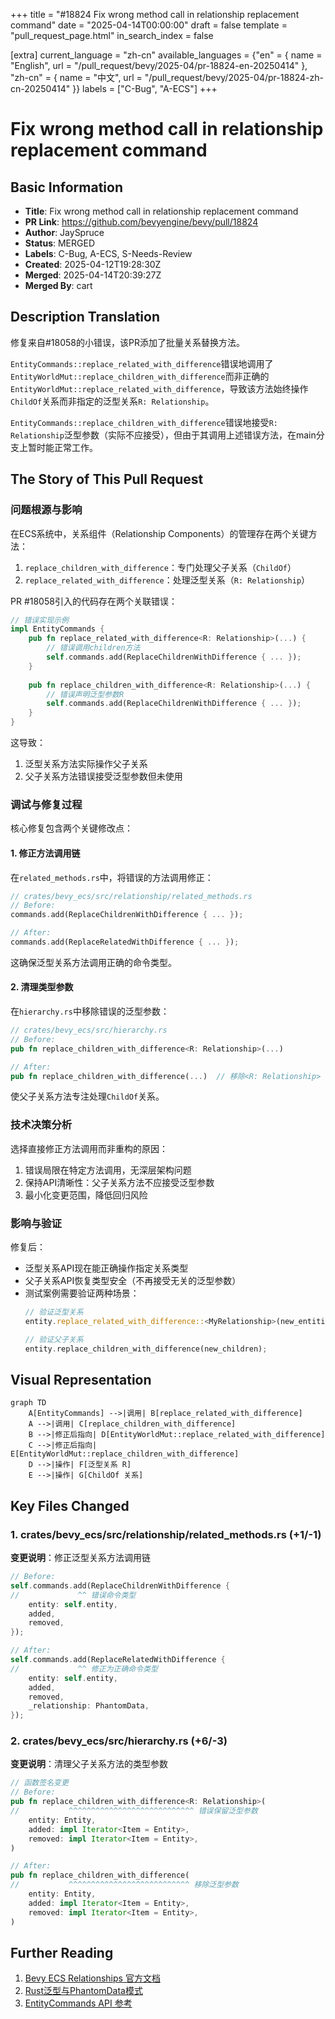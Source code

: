 +++
title = "#18824 Fix wrong method call in relationship replacement command"
date = "2025-04-14T00:00:00"
draft = false
template = "pull_request_page.html"
in_search_index = false

[extra]
current_language = "zh-cn"
available_languages = {"en" = { name = "English", url = "/pull_request/bevy/2025-04/pr-18824-en-20250414" }, "zh-cn" = { name = "中文", url = "/pull_request/bevy/2025-04/pr-18824-zh-cn-20250414" }}
labels = ["C-Bug", "A-ECS"]
+++

# Fix wrong method call in relationship replacement command

## Basic Information
- **Title**: Fix wrong method call in relationship replacement command  
- **PR Link**: https://github.com/bevyengine/bevy/pull/18824  
- **Author**: JaySpruce  
- **Status**: MERGED  
- **Labels**: C-Bug, A-ECS, S-Needs-Review  
- **Created**: 2025-04-12T19:28:30Z  
- **Merged**: 2025-04-14T20:39:27Z  
- **Merged By**: cart  

## Description Translation
修复来自#18058的小错误，该PR添加了批量关系替换方法。

`EntityCommands::replace_related_with_difference`错误地调用了`EntityWorldMut::replace_children_with_difference`而非正确的`EntityWorldMut::replace_related_with_difference`，导致该方法始终操作`ChildOf`关系而非指定的泛型关系`R: Relationship`。

`EntityCommands::replace_children_with_difference`错误地接受`R: Relationship`泛型参数（实际不应接受），但由于其调用上述错误方法，在main分支上暂时能正常工作。

## The Story of This Pull Request

### 问题根源与影响
在ECS系统中，关系组件（Relationship Components）的管理存在两个关键方法：
1. `replace_children_with_difference`：专门处理父子关系（`ChildOf`）
2. `replace_related_with_difference`：处理泛型关系（`R: Relationship`）

PR #18058引入的代码存在两个关联错误：
```rust
// 错误实现示例
impl EntityCommands {
    pub fn replace_related_with_difference<R: Relationship>(...) {
        // 错误调用children方法
        self.commands.add(ReplaceChildrenWithDifference { ... });
    }
    
    pub fn replace_children_with_difference<R: Relationship>(...) {
        // 错误声明泛型参数R
        self.commands.add(ReplaceChildrenWithDifference { ... });
    }
}
```
这导致：
1. 泛型关系方法实际操作父子关系
2. 父子关系方法错误接受泛型参数但未使用

### 调试与修复过程
核心修复包含两个关键修改点：

#### 1. 修正方法调用链
在`related_methods.rs`中，将错误的方法调用修正：
```rust
// crates/bevy_ecs/src/relationship/related_methods.rs
// Before:
commands.add(ReplaceChildrenWithDifference { ... });

// After:
commands.add(ReplaceRelatedWithDifference { ... });
```
这确保泛型关系方法调用正确的命令类型。

#### 2. 清理类型参数
在`hierarchy.rs`中移除错误的泛型参数：
```rust
// crates/bevy_ecs/src/hierarchy.rs
// Before:
pub fn replace_children_with_difference<R: Relationship>(...) 

// After: 
pub fn replace_children_with_difference(...)  // 移除<R: Relationship>
```
使父子关系方法专注处理`ChildOf`关系。

### 技术决策分析
选择直接修正方法调用而非重构的原因：
1. 错误局限在特定方法调用，无深层架构问题
2. 保持API清晰性：父子关系方法不应接受泛型参数
3. 最小化变更范围，降低回归风险

### 影响与验证
修复后：
- 泛型关系API现在能正确操作指定关系类型
- 父子关系API恢复类型安全（不再接受无关的泛型参数）
- 测试案例需要验证两种场景：
  ```rust
  // 验证泛型关系
  entity.replace_related_with_difference::<MyRelationship>(new_entities);
  
  // 验证父子关系
  entity.replace_children_with_difference(new_children);
  ```

## Visual Representation

```mermaid
graph TD
    A[EntityCommands] -->|调用| B[replace_related_with_difference]
    A -->|调用| C[replace_children_with_difference]
    B -->|修正后指向| D[EntityWorldMut::replace_related_with_difference]
    C -->|修正后指向| E[EntityWorldMut::replace_children_with_difference]
    D -->|操作| F[泛型关系 R]
    E -->|操作| G[ChildOf 关系]
```

## Key Files Changed

### 1. crates/bevy_ecs/src/relationship/related_methods.rs (+1/-1)
**变更说明**：修正泛型关系方法调用链  
```rust
// Before:
self.commands.add(ReplaceChildrenWithDifference {
//             ^^ 错误命令类型
    entity: self.entity,
    added,
    removed,
});

// After:
self.commands.add(ReplaceRelatedWithDifference {
//             ^^ 修正为正确命令类型
    entity: self.entity,
    added,
    removed,
    _relationship: PhantomData,
});
```

### 2. crates/bevy_ecs/src/hierarchy.rs (+6/-3)
**变更说明**：清理父子关系方法的类型参数  
```rust
// 函数签名变更
// Before:
pub fn replace_children_with_difference<R: Relationship>(
//           ^^^^^^^^^^^^^^^^^^^^^^^^^^^^ 错误保留泛型参数          
    entity: Entity,
    added: impl Iterator<Item = Entity>,
    removed: impl Iterator<Item = Entity>,
) 

// After:
pub fn replace_children_with_difference(
//           ^^^^^^^^^^^^^^^^^^^^^^^^^^^ 移除泛型参数
    entity: Entity,
    added: impl Iterator<Item = Entity>,
    removed: impl Iterator<Item = Entity>,
)
```

## Further Reading
1. [Bevy ECS Relationships 官方文档](https://bevyengine.org/learn/ecs-relationships/)
2. [Rust泛型与PhantomData模式](https://doc.rust-lang.org/rust-by-example/generics/phantom.html)
3. [EntityCommands API 参考](https://docs.rs/bevy-ecs/latest/bevy_ecs/system/struct.EntityCommands.html)